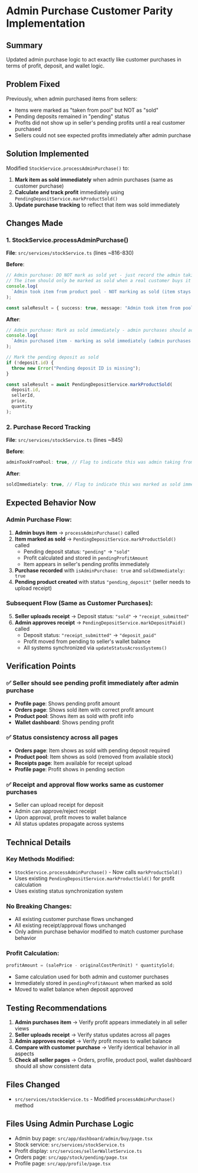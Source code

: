 # Admin Purchase Customer Parity Implementation

## Summary

Updated admin purchase logic to act exactly like customer purchases in terms of profit, deposit, and wallet logic.

## Problem Fixed

Previously, when admin purchased items from sellers:

- Items were marked as "taken from pool" but NOT as "sold"
- Pending deposits remained in "pending" status
- Profits did not show up in seller's pending profits until a real customer purchased
- Sellers could not see expected profits immediately after admin purchase

## Solution Implemented

Modified `StockService.processAdminPurchase()` to:

1. **Mark item as sold immediately** when admin purchases (same as customer purchase)
2. **Calculate and track profit** immediately using `PendingDepositService.markProductSold()`
3. **Update purchase tracking** to reflect that item was sold immediately

## Changes Made

### 1. StockService.processAdminPurchase()

**File**: `src/services/stockService.ts` (lines ~816-830)

**Before**:

```typescript
// Admin purchase: DO NOT mark as sold yet - just record the admin taking the item
// The item should only be marked as sold when a real customer buys it
console.log(
  `Admin took item from product pool - NOT marking as sold (item stays pending until real customer purchase)`
);

const saleResult = { success: true, message: "Admin took item from pool" }; // Mock success since we're not marking as sold
```

**After**:

```typescript
// Admin purchase: Mark as sold immediately - admin purchases should act exactly like customer purchases
console.log(
  `Admin purchased item - marking as sold immediately (admin purchases act like customer purchases)`
);

// Mark the pending deposit as sold
if (!deposit.id) {
  throw new Error("Pending deposit ID is missing");
}

const saleResult = await PendingDepositService.markProductSold(
  deposit.id,
  sellerId,
  price,
  quantity
);
```

### 2. Purchase Record Tracking

**File**: `src/services/stockService.ts` (lines ~845)

**Before**:

```typescript
adminTookFromPool: true, // Flag to indicate this was admin taking from pool
```

**After**:

```typescript
soldImmediately: true, // Flag to indicate this was marked as sold immediately (like customer purchase)
```

## Expected Behavior Now

### Admin Purchase Flow:

1. **Admin buys item** → `processAdminPurchase()` called
2. **Item marked as sold** → `PendingDepositService.markProductSold()` called
   - Pending deposit status: `"pending"` → `"sold"`
   - Profit calculated and stored in `pendingProfitAmount`
   - Item appears in seller's pending profits immediately
3. **Purchase recorded** with `isAdminPurchase: true` and `soldImmediately: true`
4. **Pending product created** with status `"pending_deposit"` (seller needs to upload receipt)

### Subsequent Flow (Same as Customer Purchases):

5. **Seller uploads receipt** → Deposit status: `"sold"` → `"receipt_submitted"`
6. **Admin approves receipt** → `PendingDepositService.markDepositPaid()` called
   - Deposit status: `"receipt_submitted"` → `"deposit_paid"`
   - Profit moved from pending to seller's wallet balance
   - All systems synchronized via `updateStatusAcrossSystems()`

## Verification Points

### ✅ Seller should see pending profit immediately after admin purchase

- **Profile page**: Shows pending profit amount
- **Orders page**: Shows sold item with correct profit amount
- **Product pool**: Shows item as sold with profit info
- **Wallet dashboard**: Shows pending profit

### ✅ Status consistency across all pages

- **Orders page**: Item shows as sold with pending deposit required
- **Product pool**: Item shows as sold (removed from available stock)
- **Receipts page**: Item available for receipt upload
- **Profile page**: Profit shows in pending section

### ✅ Receipt and approval flow works same as customer purchases

- Seller can upload receipt for deposit
- Admin can approve/reject receipt
- Upon approval, profit moves to wallet balance
- All status updates propagate across systems

## Technical Details

### Key Methods Modified:

- `StockService.processAdminPurchase()` - Now calls `markProductSold()`
- Uses existing `PendingDepositService.markProductSold()` for profit calculation
- Uses existing status synchronization system

### No Breaking Changes:

- All existing customer purchase flows unchanged
- All existing receipt/approval flows unchanged
- Only admin purchase behavior modified to match customer purchase behavior

### Profit Calculation:

```typescript
profitAmount = (salePrice - originalCostPerUnit) * quantitySold;
```

- Same calculation used for both admin and customer purchases
- Immediately stored in `pendingProfitAmount` when marked as sold
- Moved to wallet balance when deposit approved

## Testing Recommendations

1. **Admin purchases item** → Verify profit appears immediately in all seller views
2. **Seller uploads receipt** → Verify status updates across all pages
3. **Admin approves receipt** → Verify profit moves to wallet balance
4. **Compare with customer purchase** → Verify identical behavior in all aspects
5. **Check all seller pages** → Orders, profile, product pool, wallet dashboard should all show consistent data

## Files Changed

- `src/services/stockService.ts` - Modified `processAdminPurchase()` method

## Files Using Admin Purchase Logic

- Admin buy page: `src/app/dashboard/admin/buy/page.tsx`
- Stock service: `src/services/stockService.ts`
- Profit display: `src/services/sellerWalletService.ts`
- Orders page: `src/app/stock/pending/page.tsx`
- Profile page: `src/app/profile/page.tsx`
